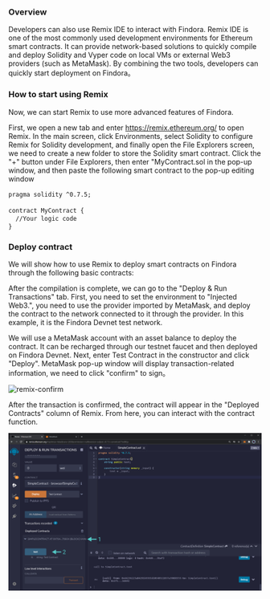 ### Overview
Developers can also use Remix IDE to interact with Findora. Remix IDE is one of the most commonly used development environments for Ethereum smart contracts. It can provide network-based solutions to quickly compile and deploy Solidity and Vyper code on local VMs or external Web3 providers (such as MetaMask). By combining the two tools, developers can quickly start deployment on Findora。
### How to start using Remix
Now, we can start Remix to use more advanced features of Findora.

First, we open a new tab and enter https://remix.ethereum.org/ to open Remix. In the main screen, click Environments, select Solidity to configure Remix for Solidity development, and finally open the File Explorers screen, we need to create a new folder to store the Solidity smart contract. Click the "+" button under File Explorers, then enter "MyContract.sol in the pop-up window, and then paste the following smart contract to the pop-up editing window
```
pragma solidity ^0.7.5;

contract MyContract {
  //Your logic code
}
```

### Deploy contract
We will show how to use Remix to deploy smart contracts on Findora through the following basic contracts:

After the compilation is complete, we can go to the "Deploy & Run Transactions" tab. First, you need to set the environment to "Injected Web3.", you need to use the provider imported by MetaMask, and deploy the contract to the network connected to it through the provider. In this example, it is the Findora Devnet test network.

We will use a MetaMask account with an asset balance to deploy the contract. It can be recharged through our testnet faucet and then deployed on Findora Devnet. Next, enter Test Contract in the constructor and click "Deploy". MetaMask pop-up window will display transaction-related information, we need to click "confirm" to sign。

![remix-confirm](/static/img/evm/remix-confirm.jpg)

After the transaction is confirmed, the contract will appear in the "Deployed Contracts" column of Remix. From here, you can interact with the contract function.

![remix-deploy](/static/img/evm/remix-deploy.png)